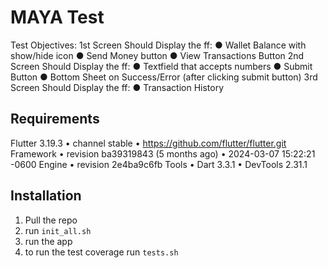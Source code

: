 # MAYA Test

Test Objectives:
1st Screen Should Display the ff:
● Wallet Balance with show/hide icon
● Send Money button
● View Transactions Button
2nd Screen Should Display the ff:
● Textfield that accepts numbers
● Submit Button
● Bottom Sheet on Success/Error (after clicking submit button)
3rd Screen Should Display the ff:
● Transaction History

## Requirements
Flutter 3.19.3 • channel stable • https://github.com/flutter/flutter.git
Framework • revision ba39319843 (5 months ago) • 2024-03-07 15:22:21 -0600
Engine • revision 2e4ba9c6fb
Tools • Dart 3.3.1 • DevTools 2.31.1

## Installation
1. Pull the repo
2. run `init_all.sh`
3. run the app
4. to run the test coverage run `tests.sh`

